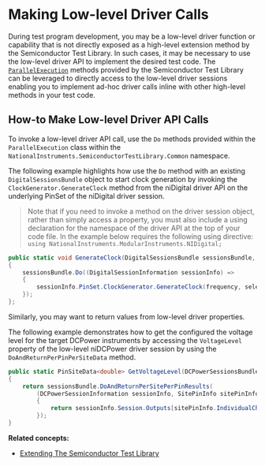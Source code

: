 # Making Low-level Driver Calls

During test program development, you may be a low-level driver function or capability that is not directly exposed as a high-level extension method by the Semiconductor Test Library. In such cases, it may be necessary to use the low-level driver API to implement the desired test code. The [`ParallelExecution`](ParallelExecution.md) methods provided by the Semiconductor Test Library can be leveraged to directly access to the low-level driver sessions enabling you to implement ad-hoc driver calls inline with other high-level methods in your test code.

## How-to Make Low-level Driver API Calls

To invoke a low-level driver API call, use the `Do` methods provided within the `ParallelExecution` class within the `NationalInstruments.SemiconductorTestLibrary.Common` namespace.

The following example highlights how use the `Do` method with an existing `DigitalSessionsBundle` object to start clock generation by invoking the `ClockGenerator.GenerateClock` method from the niDigital driver API on the underlying PinSet of the niDigital driver session.

> Note that if you need to invoke a method on the driver session object, rather than simply access a property, you must also include a using declaration for the namespace of the driver API at the top of your code file. In the example below requires the following using directive: `using NationalInstruments.ModularInstruments.NIDigital;`

```C#
public static void GenerateClock(DigitalSessionsBundle sessionsBundle, double frequency)
{
    sessionsBundle.Do((DigitalSessionInformation sessionInfo) =>
    {
        sessionInfo.PinSet.ClockGenerator.GenerateClock(frequency, selectDigitalFunction: true);
    });
};
```

Similarly, you may want to return values from low-level driver properties.

The following example demonstrates how to get the configured the voltage level for the target DCPower instruments by accessing the `VoltageLevel` property of the low-level niDCPower driver session by using the `DoAndReturnPerPinPerSiteData` method.

```C#
public static PinSiteData<double> GetVoltageLevel(DCPowerSessionsBundle sessionsBundle)
{
    return sessionsBundle.DoAndReturnPerSitePerPinResults(
        (DCPowerSessionInformation sessionInfo, SitePinInfo sitePinInfo) =>
        {
            return sessionInfo.Session.Outputs[sitePinInfo.IndividualChannelString].Source.Voltage.VoltageLevel;
        });
}
```

**Related concepts:**

- [Extending The Semiconductor Test Library](ExtendingTheSemiconductorTestLibrary.md)
